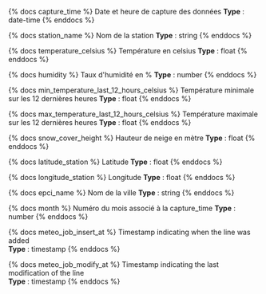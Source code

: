 {% docs capture_time %}
Date et heure de capture des données
**Type** : date-time
{% enddocs %}

{% docs station_name %}
Nom de la station
**Type** : string
{% enddocs %}

{% docs temperature_celsius %}
Température en celsius
**Type** : float
{% enddocs %}

{% docs humidity %}
Taux d'humidité en %
**Type** : number
{% enddocs %}

{% docs min_temperature_last_12_hours_celsius %}
Température minimale sur les 12 dernières heures
**Type** : float
{% enddocs %}

{% docs max_temperature_last_12_hours_celsius %}
Température maximale sur les 12 dernières heures
**Type** : float
{% enddocs %}

{% docs snow_cover_height %}
Hauteur de neige en mètre
**Type** : float
{% enddocs %}

{% docs latitude_station %}
Latitude
**Type** : float
{% enddocs %}

{% docs longitude_station %}
Longitude
**Type** : float
{% enddocs %}

{% docs epci_name %}
Nom de la ville
**Type** : string
{% enddocs %}

{% docs month %}
Numéro du mois associé à la capture_time
**Type** : number
{% enddocs %}

{% docs meteo_job_insert_at %}
Timestamp indicating when the line was added  
**Type** : timestamp
{% enddocs %}

{% docs meteo_job_modify_at %}
Timestamp indicating the last modification of the line  
**Type** : timestamp
{% enddocs %}
